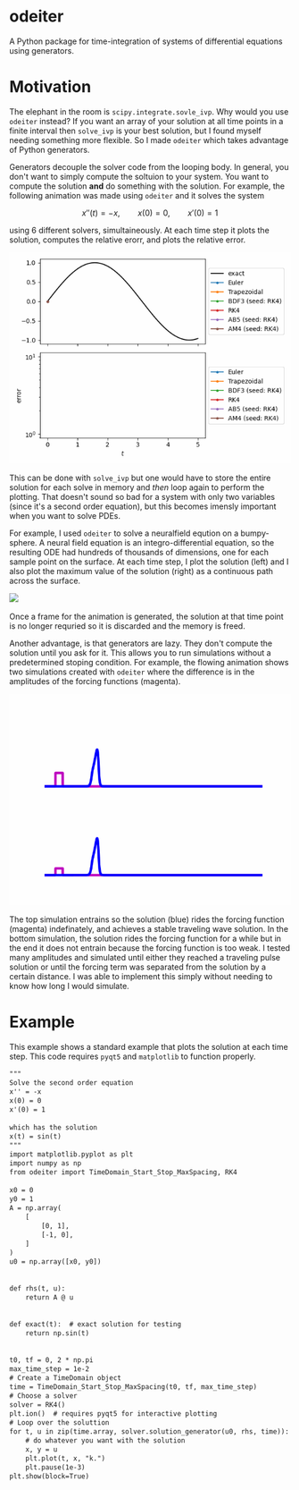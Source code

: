 # odeiter
A Python package for time-integration of systems of differential equations using generators.

# Motivation
The elephant in the room is `scipy.integrate.sovle_ivp`.
Why would you use `odeiter` instead?
If you want an array of your solution at all time points in a finite interval
then `solve_ivp` is your best solution, but I found myself needing something
more flexible. So I made `odeiter` which takes advantage of Python generators.

Generators decouple the solver code from the looping body.
In general, you don't want to simply compute the soltuion to your system.
You want to compute the solution **and** do something with the solution.
For example, the following animation was made using `odeiter` and it
solves the system
```math
x''(t) = -x, \qquad x(0) = 0, \qquad x'(0) = 1
```
using 6 different solvers, simultaineously. At each time step it
plots the solution, computes the relative erorr, and plots the relative error.

![](./examples/simultaneous_solves.gif)

This can be done with `solve_ivp` but one would have to store the entire solution
for each solve in memory and *then* loop again to perform the plotting.
That doesn't sound so bad for a system with only two variables (since it's a second
order equation), but this becomes imensly important when you want to solve PDEs.

For example, I used `odeiter` to solve a neuralfield eqution on a bumpy-sphere.
A neural field equation is an integro-differential equation, so the resulting ODE
had hundreds of thousands of dimensions, one for each sample point on the surface.
At each time step, I plot the solution (left) and I also plot the maximum value
of the solution (right) as a continuous path across the surface.

![](./readme_media/bumpy_sphere_nf.gif)


Once a frame for the animation is generated, the solution at that time point
is no longer requried so it is discarded and the memory is freed. 

Another advantage, is that generators are lazy. They don't compute the solution until
you ask for it. This allows you to run simulations without a predetermined stoping
condition. For example, the flowing animation shows two simulations created with
`odeiter` where the difference is in the amplitudes of the forcing functions (magenta).

![](./readme_media/looping_entrainment_demo.gif)

The top simulation entrains so the solution (blue) rides the forcing function (magenta)
indefinately, and achieves a stable traveling wave solution.
In the bottom simulation, the solution rides the forcing function for a while
but in the end it does not entrain because the forcing function is too weak.
I tested many amplitudes and simulated until either they reached a traveling pulse
solution or until the forcing term was separated from the solution by a certain distance.
I was able to implement this simply without needing to know how long I would simulate.


# Example

This example shows a standard example that plots the solution at each time 
step. This code requires `pyqt5` and `matplotlib` to function properly.
```
"""
Solve the second order equation
x'' = -x
x(0) = 0
x'(0) = 1

which has the solution
x(t) = sin(t)
"""
import matplotlib.pyplot as plt
import numpy as np
from odeiter import TimeDomain_Start_Stop_MaxSpacing, RK4

x0 = 0
y0 = 1
A = np.array(
    [
        [0, 1],
        [-1, 0],
    ]
)
u0 = np.array([x0, y0])


def rhs(t, u):
    return A @ u


def exact(t):  # exact solution for testing
    return np.sin(t)


t0, tf = 0, 2 * np.pi
max_time_step = 1e-2
# Create a TimeDomain object
time = TimeDomain_Start_Stop_MaxSpacing(t0, tf, max_time_step)
# Choose a solver
solver = RK4()
plt.ion()  # requires pyqt5 for interactive plotting
# Loop over the soluttion
for t, u in zip(time.array, solver.solution_generator(u0, rhs, time)):
    # do whatever you want with the solution
    x, y = u
    plt.plot(t, x, "k.")
    plt.pause(1e-3)
plt.show(block=True)
```
